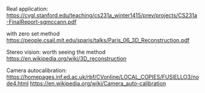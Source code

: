 Real application:
https://cvgl.stanford.edu/teaching/cs231a_winter1415/prev/projects/CS231a-FinalReport-sgmccann.pdf

with zero set method
https://people.csail.mit.edu/sparis/talks/Paris_06_3D_Reconstruction.pdf


Stereo vision:
worth seeing the method
https://en.wikipedia.org/wiki/3D_reconstruction

Camera autocalibration:
https://homepages.inf.ed.ac.uk/rbf/CVonline/LOCAL_COPIES/FUSIELLO3/node4.html
https://en.wikipedia.org/wiki/Camera_auto-calibration 

